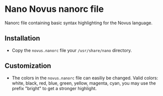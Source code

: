 # Nano Novus nanorc file

Nanorc file containing basic syntax highlighting for the Novus language.

## Installation
* Copy the `novus.nanorc` file your `/usr/share/nano` directory.

## Customization
* The colors in the `novus.nanorc` file can easiliy be changed. Valid colors: white, black, red,
blue, green, yellow, magenta, cyan, you may use the prefix "bright" to get a stronger highlight.
